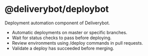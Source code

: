 # @deliverybot/deploybot

Deployment automation component of Deliverybot.

* Automatic deployments on master or specific branches.
* Wait for status checks to pass before deploying.
* Review environments using /deploy commands in pull requests.
* Validate a deploy has succeeded before merging.
